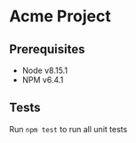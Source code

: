 # Acme Project

## Prerequisites
- Node v8.15.1
- NPM v6.4.1

## Tests
Run `npm test` to run all unit tests